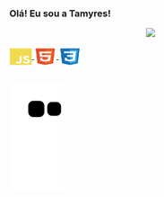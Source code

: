 ### Olá! Eu sou a Tamyres!

<div align="center">
  <a href="https://github.com/tamyressilva">
  <img height="180em" src="https://github-readme-stats.vercel.app/api?username=tamyressilva&show_icons=true&theme=dracula&include_all_commits=true&count_private=true"/>
</div>
<div style="display: inline_block"><br>
  <img align="center" alt="Rafa-Js" height="30" width="40" src="https://raw.githubusercontent.com/devicons/devicon/master/icons/javascript/javascript-plain.svg">
  <img align="center" alt="Rafa-HTML" height="30" width="40" src="https://raw.githubusercontent.com/devicons/devicon/master/icons/html5/html5-original.svg">
  <img align="center" alt="Rafa-CSS" height="30" width="40" src="https://raw.githubusercontent.com/devicons/devicon/master/icons/css3/css3-original.svg">
</div>
  
##
 
<div> 

 
  ![Snake animation](https://github.com/tamyressilva/tamyressilva/blob/output/github-contribution-grid-snake.svg)
 
</div>
